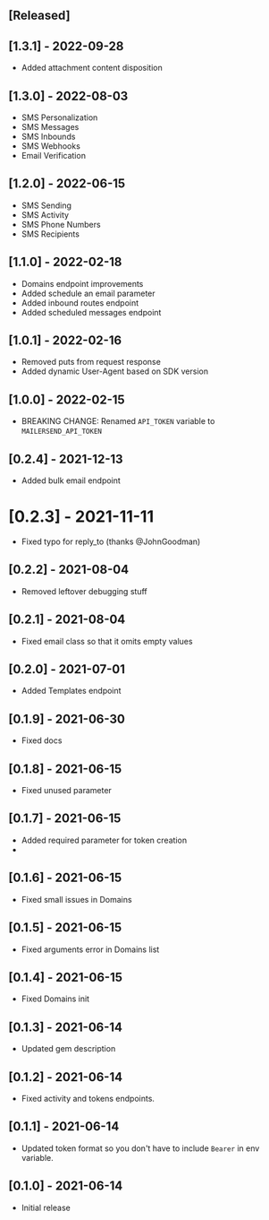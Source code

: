 ## [Released]

## [1.3.1] - 2022-09-28

- Added attachment content disposition

## [1.3.0] - 2022-08-03

- SMS Personalization
- SMS Messages
- SMS Inbounds
- SMS Webhooks
- Email Verification

## [1.2.0] - 2022-06-15

- SMS Sending
- SMS Activity
- SMS Phone Numbers
- SMS Recipients

## [1.1.0] - 2022-02-18

- Domains endpoint improvements
- Added schedule an email parameter
- Added inbound routes endpoint
- Added scheduled messages endpoint

## [1.0.1] - 2022-02-16

- Removed puts from request response
- Added dynamic User-Agent based on SDK version

## [1.0.0] - 2022-02-15

- BREAKING CHANGE: Renamed `API_TOKEN` variable to `MAILERSEND_API_TOKEN`

## [0.2.4] - 2021-12-13

- Added bulk email endpoint

# [0.2.3] - 2021-11-11

- Fixed typo for reply_to (thanks @JohnGoodman)

## [0.2.2] - 2021-08-04

- Removed leftover debugging stuff

## [0.2.1] - 2021-08-04

- Fixed email class so that it omits empty values

## [0.2.0] - 2021-07-01

- Added Templates endpoint

## [0.1.9] - 2021-06-30

- Fixed docs

## [0.1.8] - 2021-06-15

- Fixed unused parameter

## [0.1.7] - 2021-06-15

- Added required parameter for token creation
-

## [0.1.6] - 2021-06-15

- Fixed small issues in Domains

## [0.1.5] - 2021-06-15

- Fixed arguments error in Domains list

## [0.1.4] - 2021-06-15

- Fixed Domains init

## [0.1.3] - 2021-06-14

- Updated gem description

## [0.1.2] - 2021-06-14

- Fixed activity and tokens endpoints.

## [0.1.1] - 2021-06-14

- Updated token format so you don't have to include `Bearer` in env variable.

## [0.1.0] - 2021-06-14

- Initial release
